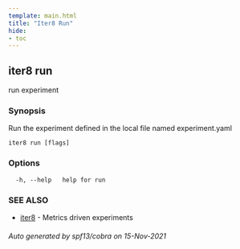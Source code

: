 ```yaml
---
template: main.html
title: "Iter8 Run"
hide:
- toc
---
```


## iter8 run

run experiment

### Synopsis

Run the experiment defined in the local file named experiment.yaml

```
iter8 run [flags]
```

### Options

```
  -h, --help   help for run
```

### SEE ALSO

* [iter8](iter8.md)	 - Metrics driven experiments

###### Auto generated by spf13/cobra on 15-Nov-2021
